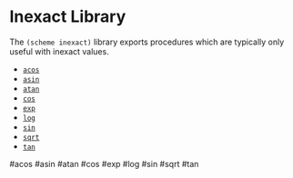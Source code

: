 # Inexact Library

The `(scheme inexact)` library exports procedures which are typically only useful with inexact values.

- [`acos`](#acos)
- [`asin`](#asin)
- [`atan`](#atan)
- [`cos`](#cos)
- [`exp`](#exp)
- [`log`](#log)
- [`sin`](#sin)
- [`sqrt`](#sqrt)
- [`tan`](#tan)

#acos
#asin
#atan
#cos
#exp
#log
#sin
#sqrt
#tan
